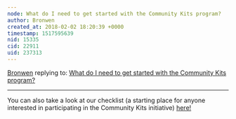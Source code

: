 ```yaml
---
node: What do I need to get started with the Community Kits program?
author: Bronwen
created_at: 2018-02-02 18:20:39 +0000
timestamp: 1517595639
nid: 15335
cid: 22911
uid: 237313
---
```




[Bronwen](../profile/Bronwen) replying to: [What do I need to get started with the Community Kits program?](../notes/warren/12-08-2017/what-do-i-need-to-get-started-with-the-community-kits-program)

----
You can also take a look at our checklist (a starting place for anyone interested in participating in the Community Kits initiative) [here!](https://publiclab.org/notes/bronwen/02-02-2018/community-kits-prerequisites-checklist)